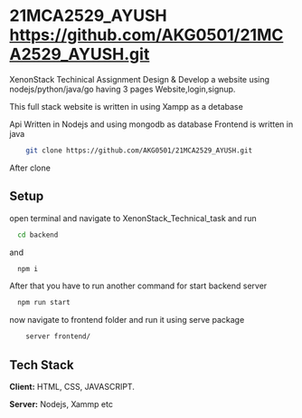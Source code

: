# 21MCA2529_AYUSH https://github.com/AKG0501/21MCA2529_AYUSH.git
XenonStack Techinical Assignment
Design & Develop a website using nodejs/python/java/go having 3 pages Website,login,signup.

This full stack website is written in  using Xampp as a detabase 

Api Written in Nodejs and using mongodb as database
Frontend is written in java


```bash
    git clone https://github.com/AKG0501/21MCA2529_AYUSH.git
```
After clone

## Setup

open terminal and navigate to XenonStack_Technical_task and run

```bash
  cd backend
```
and 
```bash
  npm i 
```

After that you have to run another command for start backend server

```bash
  npm run start
```


now navigate to frontend folder and run it using serve package 

```bash
    server frontend/
```


## Tech Stack

**Client:** HTML, CSS, JAVASCRIPT.

**Server:** Nodejs, Xammp etc

